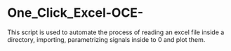 # One_Click_Excel-OCE-
This script is used to automate the process of reading an excel file inside a directory, importing, parametrizing signals inside to 0 and plot them. 
